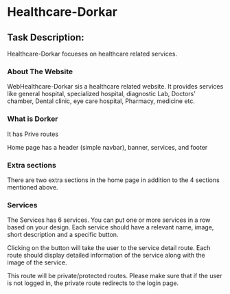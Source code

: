 # Healthcare-Dorkar

## Task Description:
Healthcare-Dorkar focueses on healthcare related services.

### About The Website

WebHealthcare-Dorkar sis a healthcare related website. It provides services like  general hospital, specialized hospital, diagnostic Lab, Doctors' chamber, Dental clinic, eye care hospital, Pharmacy, medicine etc.

### What is Dorker
It has Prive routes 

Home page has a header (simple navbar), banner, services, and footer

### Extra sections
There are  two extra sections in the home page in addition to the 4 sections mentioned above.


### Services
The Services has 6 services. You can put one or more services in a row based on your design. Each service should have a relevant name, image, short description and a specific button.

Clicking on the button will take the user to the service detail route. Each route should display detailed information of the service along with the image of the service.

This route will be private/protected routes. Please make sure that if the user is not logged in, the private route redirects to the login page.

